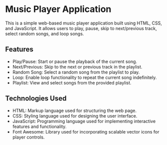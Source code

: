 # Music Player Application

This is a simple web-based music player application built using HTML, CSS, and JavaScript. It allows users to play, pause, skip to next/previous track, select random songs, and loop songs.

## Features

- Play/Pause: Start or pause the playback of the current song.
- Next/Previous: Skip to the next or previous track in the playlist.
- Random Song: Select a random song from the playlist to play.
- Loop: Enable loop functionality to repeat the current song indefinitely.
- Playlist: View and select songs from the provided playlist.

## Technologies Used

- HTML: Markup language used for structuring the web page.
- CSS: Styling language used for designing the user interface.
- JavaScript: Programming language used for implementing interactive features and functionality.
- Font Awesome: Library used for incorporating scalable vector icons for player controls.
